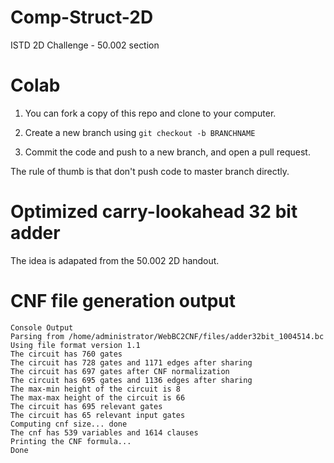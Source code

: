 # Comp-Struct-2D
ISTD 2D Challenge - 50.002 section

# Colab

1. You can fork a copy of this repo and clone to your computer. 

2. Create a new branch using `git checkout -b BRANCHNAME`

3. Commit the code and push to a new branch, and open a pull request.

The rule of thumb is that don't push code to master branch directly.


# Optimized carry-lookahead 32 bit adder

The idea is adapated from the 50.002 2D handout.

# CNF file generation output

```
Console Output
Parsing from /home/administrator/WebBC2CNF/files/adder32bit_1004514.bc
Using file format version 1.1
The circuit has 760 gates
The circuit has 728 gates and 1171 edges after sharing
The circuit has 697 gates after CNF normalization
The circuit has 695 gates and 1136 edges after sharing
The max-min height of the circuit is 8
The max-max height of the circuit is 66
The circuit has 695 relevant gates
The circuit has 65 relevant input gates
Computing cnf size... done
The cnf has 539 variables and 1614 clauses
Printing the CNF formula...
Done
```

